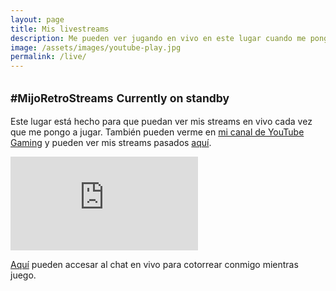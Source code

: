 ```yaml
---
layout: page
title: Mis livestreams
description: Me pueden ver jugando en vivo en este lugar cuando me pongo a streamear.
image: /assets/images/youtube-play.jpg
permalink: /live/
---
```


<h2 class="subtitulo text-center"><small class="text-muted">#MijoRetroStreams</small> <small><span class="badge badge-danger">Currently on standby</span></small></h2>

Este lugar está hecho para que puedan ver mis streams en vivo cada vez que me pongo a jugar. También pueden verme en [mi canal de YouTube Gaming][1] y pueden ver mis streams pasados [aquí][2].

<div class="embed-responsive embed-responsive-16by9">
  <iframe class="embed-responsive-item" src="https://gaming.youtube.com/embed/live_stream?channel=UCYPxthHLMvx9exdHlqRDIiQ" frameborder="0" allowfullscreen></iframe>
</div>

[Aquí][3] pueden accesar al chat en vivo para cotorrear conmigo mientras juego.

[1]: https://gaming.youtube.com/LuisCarlosPando
[2]: /live/archivos/
[3]: http://www.youtube.com/c/LuisCarlosPando/live